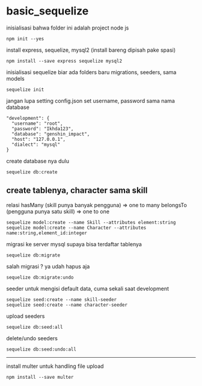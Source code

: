# basic_sequelize

inisialisasi bahwa folder ini adalah project node js
```
npm init --yes
```
install express, sequelize, mysql2 (install bareng dipisah pake spasi)
```
npm install --save express sequelize mysql2
```
inisialisasi sequelize biar ada folders baru migrations, seeders, sama models
```
sequelize init
```
jangan lupa setting config.json set username, password sama nama database
```
"development": {
  "username": "root",
  "password": "Ikhda123",
  "database": "genshin_impact",
  "host": "127.0.0.1",
  "dialect": "mysql"
}
```
create database nya dulu
```
sequelize db:create
```
create tablenya, character sama skill
--------------------------------------
relasi
hasMany (skill punya banyak pengguna) => one to many
belongsTo (pengguna punya satu skill) => one to one
```
sequelize model:create --name Skill --attributes element:string
sequelize model:create --name Character --attributes name:string,element_id:integer
```
migrasi ke server mysql supaya bisa terdaftar tablenya
```
sequelize db:migrate
```
salah migrasi ? ya udah hapus aja
```
sequelize db:migrate:undo
```
seeder untuk mengisi default data, cuma sekali saat development
```
sequelize seed:create --name skill-seeder
sequelize seed:create --name character-seeder
```
upload seeders
```
sequelize db:seed:all
```
delete/undo seeders
```
sequelize db:seed:undo:all
```
--------------------------------------
install multer untuk handling file upload
```
npm install --save multer
```
